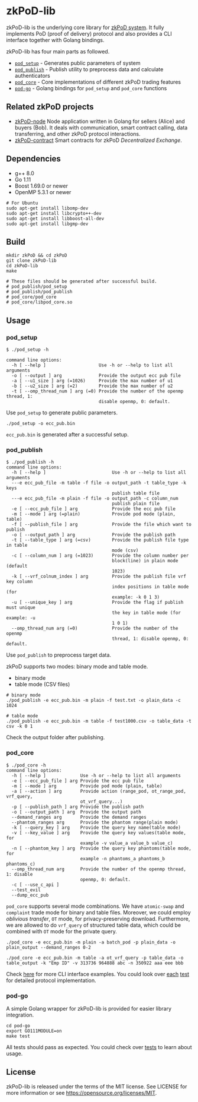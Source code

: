 # zkPoD-lib

zkPoD-lib is the underlying core library for [zkPoD system](https://github.com/sec-bit/zkPoD-node). It fully implements PoD (proof of delivery) protocol and also provides a CLI interface together with Golang bindings.

zkPoD-lib has four main parts as followed.

- [`pod_setup`](pod_setup/) - Generates public parameters of system
- [`pod_publish`](pod_publish/) - Publish utility to preprocess data and calculate authenticators
- [`pod_core`](pod_core/) - Core implementations of different zkPoD trading features
- [`pod-go`](pod-go/) - Golang bindings for `pod_setup` and `pod_core` functions

## Related zkPoD projects

- [zkPoD-node](https://github.com/sec-bit/zkPoD-node) Node application written in Golang for sellers (Alice) and buyers (Bob). It deals with communication, smart contract calling, data transferring, and other zkPoD protocol interactions.
- [zkPoD-contract](https://github.com/sec-bit/zkPoD-contract) Smart contracts for zkPoD *Decentralized Exchange*.

## Dependencies

- g++ 8.0
- Go 1.11
- Boost 1.69.0 or newer
- OpenMP 5.3.1 or newer

```shell
# For Ubuntu
sudo apt-get install libomp-dev
sudo apt-get install libcrypto++-dev
sudo apt-get install libboost-all-dev
sudo apt-get install libgmp-dev
```

## Build

```shell
mkdir zkPoD && cd zkPoD
git clone zkPoD-lib
cd zkPoD-lib
make

# These files should be generated after successful build.
# pod_publish/pod_setup
# pod_publish/pod_publish
# pod_core/pod_core
# pod_core/libpod_core.so
```

## Usage

### pod_setup

```shell
$ ./pod_setup -h

command line options:
  -h [ --help ]                    Use -h or --help to list all arguments
  -o [ --output ] arg              Provide the output ecc pub file
  -a [ --u1_size ] arg (=1026)     Provide the max number of u1
  -b [ --u2_size ] arg (=2)        Provide the max number of u2
  -t [ --omp_thread_num ] arg (=0) Provide the number of the openmp thread, 1:
                                   disable openmp, 0: default.
```

Use `pod_setup` to generate public parameters.

```shell
./pod_setup -o ecc_pub.bin
```

`ecc_pub.bin` is generated after a successful setup.

### pod_publish


```shell
$ ./pod_publish -h
command line options:
  -h [ --help ]                         Use -h or --help to list all arguments
  ---e ecc_pub_file -m table -f file -o output_path -t table_type -k keys
                                        publish table file
  ---e ecc_pub_file -m plain -f file -o output_path -c column_num
                                        publish plain file
  -e [ --ecc_pub_file ] arg             Provide the ecc pub file
  -m [ --mode ] arg (=plain)            Provide pod mode (plain, table)
  -f [ --publish_file ] arg             Provide the file which want to publish
  -o [ --output_path ] arg              Provide the publish path
  -t [ --table_type ] arg (=csv)        Provide the publish file type in table
                                        mode (csv)
  -c [ --column_num ] arg (=1023)       Provide the column number per
                                        block(line) in plain mode (default
                                        1023)
  -k [ --vrf_colnum_index ] arg         Provide the publish file vrf key column
                                        index positions in table mode (for
                                        example: -k 0 1 3)
  -u [ --unique_key ] arg               Provide the flag if publish must unique
                                        the key in table mode (for example: -u
                                        1 0 1)
  --omp_thread_num arg (=0)             Provide the number of the openmp
                                        thread, 1: disable openmp, 0: default.
```

Use `pod_publish` to preprocess target data. 

zkPoD supports two modes: binary mode and table mode. 

+ binary mode
+ table mode (CSV files)

```shell
# binary mode
./pod_publish -e ecc_pub.bin -m plain -f test.txt -o plain_data -c 1024

# table mode
./pod_publish -e ecc_pub.bin -m table -f test1000.csv -o table_data -t csv -k 0 1
```

Check the output folder after publishing.

### pod_core

```shell
$ ./pod_core -h
command line options:
  -h [ --help ]             Use -h or --help to list all arguments
  -e [ --ecc_pub_file ] arg Provide the ecc pub file
  -m [ --mode ] arg         Provide pod mode (plain, table)
  -a [ --action ] arg       Provide action (range_pod, ot_range_pod, vrf_query,
                            ot_vrf_query...)
  -p [ --publish_path ] arg Provide the publish path
  -o [ --output_path ] arg  Provide the output path
  --demand_ranges arg       Provide the demand ranges
  --phantom_ranges arg      Provide the phantom range(plain mode)
  -k [ --query_key ] arg    Provide the query key name(table mode)
  -v [ --key_value ] arg    Provide the query key values(table mode, for
                            example -v value_a value_b value_c)
  -n [ --phantom_key ] arg  Provide the query key phantoms(table mode, for
                            example -n phantoms_a phantoms_b phantoms_c)
  --omp_thread_num arg      Provide the number of the openmp thread, 1: disable
                            openmp, 0: default.
  -c [ --use_c_api ]
  --test_evil
  --dump_ecc_pub
```

`pod_core` supports several mode combinations. We have `atomic-swap` and `complaint` trade mode for binary and table files. Moreover, we could employ *oblivious transfer*, `OT` mode, for privacy-preserving download. Furthermore, we are allowed to do `vrf_query` of structured table data, which could be combined with `OT` mode for the private query.

```shell
./pod_core -e ecc_pub.bin -m plain -a batch_pod -p plain_data -o plain_output --demand_ranges 0-2

./pod_core -e ecc_pub.bin -m table -a ot_vrf_query -p table_data -o table_output -k "Emp ID" -v 313736 964888 abc -n 350922 aaa eee bbb
```

Check [here](pod_core/README.md) for more CLI interface examples. You could look over [each](pod_core/scheme_batch_test.cc) [test](pod_core/scheme_batch2_test.cc) for detailed protocol implementation.

### pod-go

A simple Golang wrapper for zkPoD-lib is provided for easier library integration.

```shell
cd pod-go
export GO111MODULE=on
make test
```

All tests should pass as expected. You could check over [tests](pod-go/plain/batch/api_test.go) to learn about usage.

## License

zkPoD-lib is released under the terms of the MIT license. See LICENSE for more information or see https://opensource.org/licenses/MIT.
